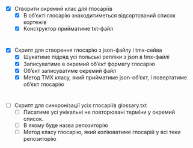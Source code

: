 - [x] Створити окремий клас для глосаріїв
  - [x] В об’єкті глосарію знаходитиметься відсортований список кортежів
  - [x] Конструктор прийматиме txt-файл
#
- [x] Скрипт для створення глосарію з json-файлу і tmx-сейва
    - [x] Шукатиме підряд усі польські репліки з json в tmx-файлі
    - [x] Записуватиме в окремий об’єкт формату глосарію
    - [x] Об’єкт записуватиме окремий файл
    - [x] Метод TMX класу, який прийматиме json-об’єкт, і повертатиме об’єкт глосарію
#
- [ ] Скрипт для синхронізації усіх глосаріїв glossary.txt
    - [ ] Писатиме усі унікальні не повторювані терміни у окремий список. 
    - [ ] В якому буде назва репозиторію
    - [ ] Метод класу глосарію, який копіюватиме глосарій у всі теки репозиторію
#
